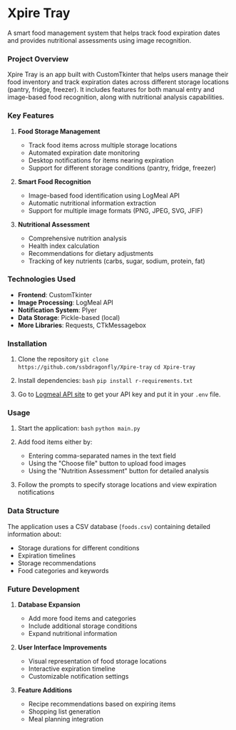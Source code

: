 # Xpire Tray

A smart food management system that helps track food expiration dates and provides nutritional assessments using image recognition.

### Project Overview

Xpire Tray is an app built with CustomTkinter that helps users manage their food inventory and track expiration dates across different storage locations (pantry, fridge, freezer). It includes features for both manual entry and image-based food recognition, along with nutritional analysis capabilities.

### Key Features

1. **Food Storage Management**
   - Track food items across multiple storage locations
   - Automated expiration date monitoring
   - Desktop notifications for items nearing expiration
   - Support for different storage conditions (pantry, fridge, freezer)

2. **Smart Food Recognition**
   - Image-based food identification using LogMeal API
   - Automatic nutritional information extraction
   - Support for multiple image formats (PNG, JPEG, SVG, JFIF)

3. **Nutritional Assessment**
   - Comprehensive nutrition analysis
   - Health index calculation
   - Recommendations for dietary adjustments
   - Tracking of key nutrients (carbs, sugar, sodium, protein, fat)

### Technologies Used

- **Frontend**: CustomTkinter
- **Image Processing**: LogMeal API
- **Notification System**: Plyer
- **Data Storage**: Pickle-based (local)
- **More Libraries**: Requests, CTkMessagebox

### Installation

1. Clone the repository
`git clone https://github.com/ssbdragonfly/Xpire-tray`
`cd Xpire-tray`
2. Install dependencies:
`bash`
`pip install r-requirements.txt`

3. Go to [Logmeal API site](https://logmeal.com/) to get your API key and put it in your `.env` file.

### Usage

1. Start the application:
`bash`
`python main.py`

2. Add food items either by:
   - Entering comma-separated names in the text field
   - Using the "Choose file" button to upload food images
   - Using the "Nutrition Assessment" button for detailed analysis

3. Follow the prompts to specify storage locations and view expiration notifications

### Data Structure

The application uses a CSV database (`foods.csv`) containing detailed information about:
- Storage durations for different conditions
- Expiration timelines
- Storage recommendations
- Food categories and keywords

### Future Development

1. **Database Expansion**
   - Add more food items and categories
   - Include additional storage conditions
   - Expand nutritional information

2. **User Interface Improvements**
   - Visual representation of food storage locations
   - Interactive expiration timeline
   - Customizable notification settings

3. **Feature Additions**
   - Recipe recommendations based on expiring items
   - Shopping list generation
   - Meal planning integration
